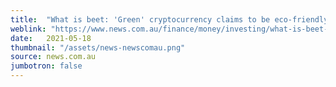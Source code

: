 ```yaml
---
title:  "What is beet: 'Green' cryptocurrency claims to be eco-friendly Bitcoin rival"
weblink: "https://www.news.com.au/finance/money/investing/what-is-beet-green-cryptocurrency-claims-to-be-ecofriendly-bitcoin-rival/news-story/454732287c4bac5732967011171bc742"
date:   2021-05-18
thumbnail: "/assets/news-newscomau.png"
source: news.com.au
jumbotron: false
---
```

